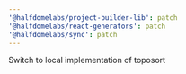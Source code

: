 ```yaml
---
'@halfdomelabs/project-builder-lib': patch
'@halfdomelabs/react-generators': patch
'@halfdomelabs/sync': patch
---
```


Switch to local implementation of toposort
